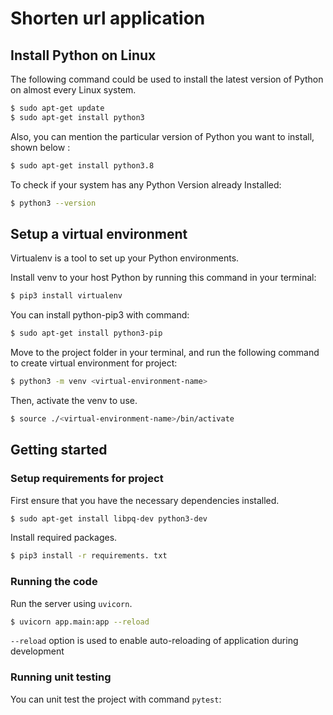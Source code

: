 # Shorten url application

## Install Python on Linux
The following command could be used to install the latest version of Python on almost every Linux system.
```bash
$ sudo apt-get update
$ sudo apt-get install python3
```
Also, you can mention the particular version of Python you want to install, shown below :
```bash
$ sudo apt-get install python3.8
```

To check if your system has any Python Version already Installed:
```bash
$ python3 --version
```

## Setup a virtual environment
Virtualenv is a tool to set up your Python environments.

Install venv to your host Python by running this command in your terminal:
```bash
$ pip3 install virtualenv
```

You can install python-pip3 with command:
```bash
$ sudo apt-get install python3-pip
```

Move to the project folder in your terminal, and run the following command to create virtual environment for project:
```bash
$ python3 -m venv <virtual-environment-name>
```
Then, activate the venv to use.
```bash
$ source ./<virtual-environment-name>/bin/activate
```

## Getting started

### Setup requirements for project
First ensure that you have the necessary dependencies installed.
```bash
$ sudo apt-get install libpq-dev python3-dev
```

Install required packages.
```bash
$ pip3 install -r requirements. txt
```

### Running the code
Run the server using `uvicorn`.
```bash
$ uvicorn app.main:app --reload
```

`--reload` option is used to enable auto-reloading of application during development

### Running unit testing
You can unit test the project with command `pytest`: